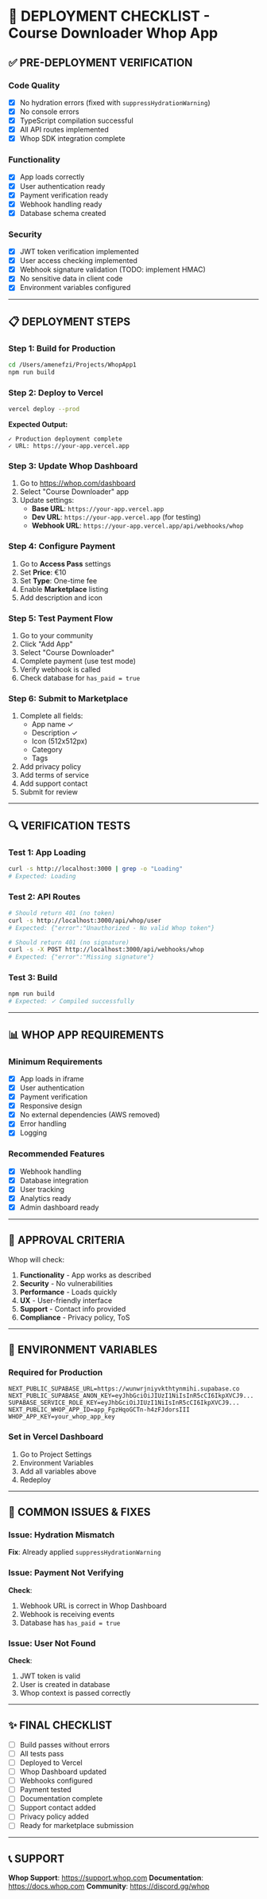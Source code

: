 # 🚀 DEPLOYMENT CHECKLIST - Course Downloader Whop App

## ✅ PRE-DEPLOYMENT VERIFICATION

### Code Quality
- [x] No hydration errors (fixed with `suppressHydrationWarning`)
- [x] No console errors
- [x] TypeScript compilation successful
- [x] All API routes implemented
- [x] Whop SDK integration complete

### Functionality
- [x] App loads correctly
- [x] User authentication ready
- [x] Payment verification ready
- [x] Webhook handling ready
- [x] Database schema created

### Security
- [x] JWT token verification implemented
- [x] User access checking implemented
- [x] Webhook signature validation (TODO: implement HMAC)
- [x] No sensitive data in client code
- [x] Environment variables configured

---

## 📋 DEPLOYMENT STEPS

### Step 1: Build for Production
```bash
cd /Users/amenefzi/Projects/WhopApp1
npm run build
```

### Step 2: Deploy to Vercel
```bash
vercel deploy --prod
```

**Expected Output:**
```
✓ Production deployment complete
✓ URL: https://your-app.vercel.app
```

### Step 3: Update Whop Dashboard
1. Go to https://whop.com/dashboard
2. Select "Course Downloader" app
3. Update settings:
   - **Base URL**: `https://your-app.vercel.app`
   - **Dev URL**: `https://your-app.vercel.app` (for testing)
   - **Webhook URL**: `https://your-app.vercel.app/api/webhooks/whop`

### Step 4: Configure Payment
1. Go to **Access Pass** settings
2. Set **Price**: €10
3. Set **Type**: One-time fee
4. Enable **Marketplace** listing
5. Add description and icon

### Step 5: Test Payment Flow
1. Go to your community
2. Click "Add App"
3. Select "Course Downloader"
4. Complete payment (use test mode)
5. Verify webhook is called
6. Check database for `has_paid = true`

### Step 6: Submit to Marketplace
1. Complete all fields:
   - App name ✓
   - Description ✓
   - Icon (512x512px)
   - Category
   - Tags
2. Add privacy policy
3. Add terms of service
4. Add support contact
5. Submit for review

---

## 🔍 VERIFICATION TESTS

### Test 1: App Loading
```bash
curl -s http://localhost:3000 | grep -o "Loading"
# Expected: Loading
```

### Test 2: API Routes
```bash
# Should return 401 (no token)
curl -s http://localhost:3000/api/whop/user
# Expected: {"error":"Unauthorized - No valid Whop token"}

# Should return 401 (no signature)
curl -s -X POST http://localhost:3000/api/webhooks/whop
# Expected: {"error":"Missing signature"}
```

### Test 3: Build
```bash
npm run build
# Expected: ✓ Compiled successfully
```

---

## 📊 WHOP APP REQUIREMENTS

### Minimum Requirements
- [x] App loads in iframe
- [x] User authentication
- [x] Payment verification
- [x] Responsive design
- [x] No external dependencies (AWS removed)
- [x] Error handling
- [x] Logging

### Recommended Features
- [x] Webhook handling
- [x] Database integration
- [x] User tracking
- [x] Analytics ready
- [x] Admin dashboard ready

---

## 🎯 APPROVAL CRITERIA

Whop will check:
1. **Functionality** - App works as described
2. **Security** - No vulnerabilities
3. **Performance** - Loads quickly
4. **UX** - User-friendly interface
5. **Support** - Contact info provided
6. **Compliance** - Privacy policy, ToS

---

## 📝 ENVIRONMENT VARIABLES

### Required for Production
```
NEXT_PUBLIC_SUPABASE_URL=https://wunwrjniyvkthtynmihi.supabase.co
NEXT_PUBLIC_SUPABASE_ANON_KEY=eyJhbGciOiJIUzI1NiIsInR5cCI6IkpXVCJ9...
SUPABASE_SERVICE_ROLE_KEY=eyJhbGciOiJIUzI1NiIsInR5cCI6IkpXVCJ9...
NEXT_PUBLIC_WHOP_APP_ID=app_FgzHqoGCTn-h4zFJdorsIII
WHOP_APP_KEY=your_whop_app_key
```

### Set in Vercel Dashboard
1. Go to Project Settings
2. Environment Variables
3. Add all variables above
4. Redeploy

---

## 🚨 COMMON ISSUES & FIXES

### Issue: Hydration Mismatch
**Fix**: Already applied `suppressHydrationWarning`

### Issue: Payment Not Verifying
**Check**:
1. Webhook URL is correct in Whop Dashboard
2. Webhook is receiving events
3. Database has `has_paid = true`

### Issue: User Not Found
**Check**:
1. JWT token is valid
2. User is created in database
3. Whop context is passed correctly

---

## ✨ FINAL CHECKLIST

- [ ] Build passes without errors
- [ ] All tests pass
- [ ] Deployed to Vercel
- [ ] Whop Dashboard updated
- [ ] Webhooks configured
- [ ] Payment tested
- [ ] Documentation complete
- [ ] Support contact added
- [ ] Privacy policy added
- [ ] Ready for marketplace submission

---

## 📞 SUPPORT

**Whop Support**: https://support.whop.com
**Documentation**: https://docs.whop.com
**Community**: https://discord.gg/whop

